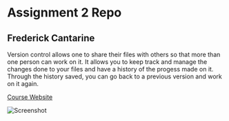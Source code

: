# Assignment 2 Repo
## Frederick Cantarine

Version control allows one to share their files with others so that more than one person can work on it. It allows you to keep track and manage the changes done to your files and have a history of the progess made on it. Through the history saved, you can go back to a previous version and work on it again.



[Course Website](https://media-ed-online.github.io/intro-web-dev/)

![Screenshot](Assignment2_2018-23-9.png)
